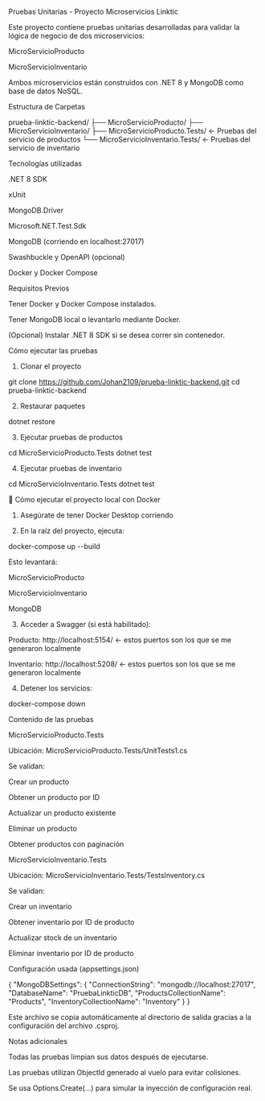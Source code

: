 Pruebas Unitarias - Proyecto Microservicios Linktic

Este proyecto contiene pruebas unitarias desarrolladas para validar la lógica de negocio de dos microservicios:

MicroServicioProducto

MicroServicioInventario

Ambos microservicios están construidos con .NET 8 y MongoDB como base de datos NoSQL.

Estructura de Carpetas

prueba-linktic-backend/
├── MicroServicioProducto/
├── MicroServicioInventario/
├── MicroServicioProducto.Tests/         ← Pruebas del servicio de productos
└── MicroServicioInventario.Tests/       ← Pruebas del servicio de inventario

Tecnologías utilizadas

.NET 8 SDK

xUnit

MongoDB.Driver

Microsoft.NET.Test.Sdk

MongoDB (corriendo en localhost:27017)

Swashbuckle y OpenAPI (opcional)

Docker y Docker Compose

Requisitos Previos

Tener Docker y Docker Compose instalados.

Tener MongoDB local o levantarlo mediante Docker.

(Opcional) Instalar .NET 8 SDK si se desea correr sin contenedor.

Cómo ejecutar las pruebas

1. Clonar el proyecto

git clone https://github.com/Johan2109/prueba-linktic-backend.git
cd prueba-linktic-backend

2. Restaurar paquetes

dotnet restore

3. Ejecutar pruebas de productos

cd MicroServicioProducto.Tests
dotnet test

4. Ejecutar pruebas de inventario

cd MicroServicioInventario.Tests
dotnet test

🐳 Cómo ejecutar el proyecto local con Docker

1. Asegúrate de tener Docker Desktop corriendo

2. En la raíz del proyecto, ejecuta:

docker-compose up --build

Esto levantará:

MicroServicioProducto

MicroServicioInventario

MongoDB

3. Acceder a Swagger (si está habilitado):

Producto: http://localhost:5154/ <- estos puertos son los que se me generaron localmente

Inventario: http://localhost:5208/ <- estos puertos son los que se me generaron localmente

4. Detener los servicios:

docker-compose down

Contenido de las pruebas

MicroServicioProducto.Tests

Ubicación: MicroServicioProducto.Tests/UnitTests1.cs

Se validan:

Crear un producto

Obtener un producto por ID

Actualizar un producto existente

Eliminar un producto

Obtener productos con paginación

MicroServicioInventario.Tests

Ubicación: MicroServicioInventario.Tests/TestsInventory.cs

Se validan:

Crear un inventario

Obtener inventario por ID de producto

Actualizar stock de un inventario

Eliminar inventario por ID de producto

Configuración usada (appsettings.json)

{
  "MongoDBSettings": {
    "ConnectionString": "mongodb://localhost:27017",
    "DatabaseName": "PruebaLinkticDB",
    "ProductsCollectionName": "Products",
    "InventoryCollectionName": "Inventory"
  }
}

Este archivo se copia automáticamente al directorio de salida gracias a la configuración del archivo .csproj.

Notas adicionales

Todas las pruebas limpian sus datos después de ejecutarse.

Las pruebas utilizan ObjectId generado al vuelo para evitar colisiones.

Se usa Options.Create(...) para simular la inyección de configuración real.
